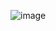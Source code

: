 ![image](https://github.com/MuhamadHilalFakhri/Tugas8_20220140151/assets/126468415/565cf118-bad9-42d2-a0d7-e7ba5fcb6bd3)
